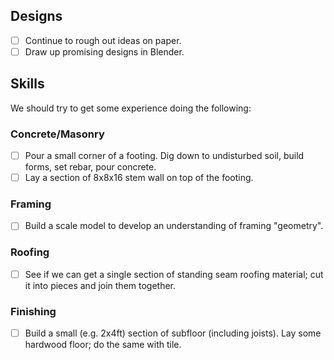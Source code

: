 ## Designs

- [ ] Continue to rough out ideas on paper.
- [ ] Draw up promising designs in Blender.

## Skills

We should try to get some experience doing the following:

### Concrete/Masonry

- [ ] Pour a small corner of a footing. Dig down to undisturbed soil, build
      forms, set rebar, pour concrete.
- [ ] Lay a section of 8x8x16 stem wall on top of the footing.

### Framing

- [ ] Build a scale model to develop an understanding of framing "geometry".

### Roofing

- [ ] See if we can get a single section of standing seam roofing material; cut
      it into pieces and join them together.

### Finishing

- [ ] Build a small (e.g. 2x4ft) section of subfloor (including joists). Lay
      some hardwood floor; do the same with tile.
